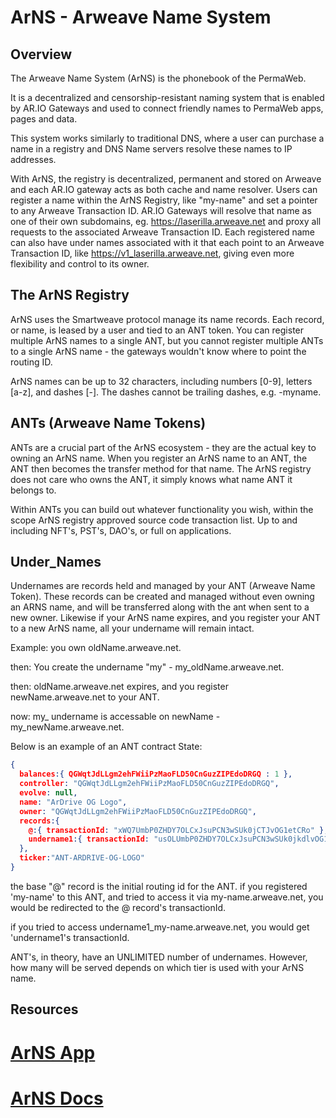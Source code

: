 # ArNS - Arweave Name System

## Overview
The Arweave Name System (ArNS) is the phonebook of the PermaWeb.  

It is a decentralized and censorship-resistant naming system that is enabled by AR.IO Gateways and used to connect friendly names to PermaWeb apps, pages and data.

This system works similarly to traditional DNS, where a user can purchase a name in a registry and DNS Name servers resolve these names to IP addresses.  

With ArNS, the registry is decentralized, permanent and stored on Arweave and each AR.IO gateway acts as both cache and name resolver. Users can register a name within the ArNS Registry, like "my-name" and set a pointer to any Arweave Transaction ID. AR.IO Gateways will resolve that name as one of their own subdomains, eg. https://laserilla.arweave.net and proxy all requests to the associated Arweave Transaction ID.  Each registered name can also have under names associated with it that each point to an Arweave Transaction ID, like https://v1_laserilla.arweave.net, giving even more flexibility and control to its owner.

## The ArNS Registry

ArNS uses the Smartweave protocol manage its name records. Each record, or name, is leased by a user and tied to an ANT token. You can register multiple ArNS names to a single ANT, but you cannot register multiple ANTs to a single ArNS name - the gateways wouldn't know where to point the routing ID.

ArNS names can be up to 32 characters, including numbers [0-9], letters [a-z], and dashes [-]. The dashes cannot be trailing dashes, e.g. -myname.

## ANTs (Arweave Name Tokens)

ANTs are a crucial part of the ArNS ecosystem - they are the actual key to owning an ArNS name. When you register an ArNS name to an ANT, the ANT then becomes the transfer method for that name. The ArNS registry does not care who owns the ANT, it simply knows what name ANT it belongs to.

Within ANTs you can build out whatever functionality you wish, within the scope ArNS registry approved source code transaction list. Up to and including NFT's, PST's, DAO's, or full on applications.

## Under_Names

Undernames are records held and managed by your ANT (Arweave Name Token). These records can be created and managed without even owning an ARNS name, and will be transferred along with the ant when sent to a new owner. Likewise if your ArNS name expires, and you register your ANT to a new ArNS name, all your undername will remain intact.

Example: you own oldName.arweave.net. 

then: You create the undername "my" - my_oldName.arweave.net.

then: oldName.arweave.net expires, and you register newName.arweave.net to your ANT.

now: my_ undername is accessable on newName - my_newName.arweave.net. 

Below is an example of an ANT contract State:

```json
{
  balances:{ QGWqtJdLLgm2ehFWiiPzMaoFLD50CnGuzZIPEdoDRGQ : 1 },
  controller: "QGWqtJdLLgm2ehFWiiPzMaoFLD50CnGuzZIPEdoDRGQ",
  evolve: null,
  name: "ArDrive OG Logo",
  owner: "QGWqtJdLLgm2ehFWiiPzMaoFLD50CnGuzZIPEdoDRGQ",
  records:{
    @:{ transactionId: "xWQ7UmbP0ZHDY7OLCxJsuPCN3wSUk0jCTJvOG1etCRo" },
    undername1:{ transactionId: "usOLUmbP0ZHDY7OLCxJsuPCN3wSUk0jkdlvOG1etCRo" }
  },
  ticker:"ANT-ARDRIVE-OG-LOGO"
}
```
the base "@" record is the initial routing id for the ANT. if you registered 'my-name' to this ANT, and tried to access it via my-name.arweave.net, you would be redirected to the @ record's transactionId.

if you tried to access undername1_my-name.arweave.net, you would get 'undername1's transactionId. 

ANT's, in theory, have an UNLIMITED number of undernames. However, how many will be served depends on which tier is used with your ArNS name.

## Resources
# [ArNS App](https://arns.app/)
# [ArNS Docs](https://docs.ar.io/arns/)